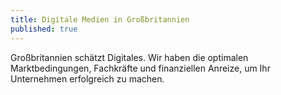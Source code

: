 ```yaml
---
title: Digitale Medien in Großbritannien
published: true
---
```


Großbritannien schätzt Digitales. Wir haben die optimalen Marktbedingungen, Fachkräfte und finanziellen Anreize, um Ihr Unternehmen erfolgreich zu machen.
